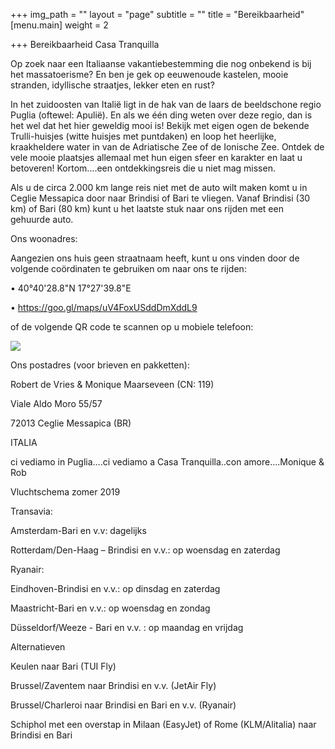 +++
img_path = ""
layout = "page"
subtitle = ""
title = "Bereikbaarheid"
[menu.main]
weight = 2

+++
Bereikbaarheid Casa Tranquilla

Op zoek naar een Italiaanse vakantiebestemming die nog onbekend is bij het massatoerisme? En ben je gek op eeuwenoude kastelen, mooie stranden, idyllische straatjes, lekker eten en rust?

In het zuidoosten van Italië ligt in de hak van de laars de beeldschone regio Puglia (oftewel: Apulië). En als we één ding weten over deze regio, dan is het wel dat het hier geweldig mooi is! Bekijk met eigen ogen de bekende Trulli-huisjes (witte huisjes met puntdaken) en loop het heerlijke, kraakheldere water in van de Adriatische Zee of de Ionische Zee. Ontdek de vele mooie plaatsjes allemaal met hun eigen sfeer en karakter en laat u betoveren! Kortom….een ontdekkingsreis die u niet mag missen.

Als u de circa 2.000 km lange reis niet met de auto wilt maken komt u in Ceglie Messapica door naar Brindisi of Bari te vliegen. Vanaf Brindisi (30 km) of Bari (80 km) kunt u het laatste stuk naar ons rijden met een gehuurde auto.

Ons woonadres:

Aangezien ons huis geen straatnaam heeft, kunt u ons vinden door de volgende coördinaten te gebruiken om naar ons te rijden:

•	40°40'28.8"N 17°27'39.8"E

•	https://goo.gl/maps/uV4FoxUSddDmXddL9 

of de volgende QR code te scannen op u mobiele telefoon:

 ![](/images/IMG-20190818-WA0000.jpg)

Ons postadres (voor brieven en pakketten):

Robert de Vries & Monique Maarseveen (CN: 119)

Viale Aldo Moro 55/57

72013 Ceglie Messapica (BR)

ITALIA

ci vediamo in Puglia….ci vediamo a Casa Tranquilla..con amore….Monique & Rob

 

Vluchtschema zomer 2019

Transavia:

Amsterdam-Bari en v.v: dagelijks

Rotterdam/Den-Haag – Brindisi en v.v.: op woensdag en zaterdag

Ryanair:

Eindhoven-Brindisi en v.v.: op dinsdag en zaterdag

Maastricht-Bari en v.v.: op woensdag en zondag

Düsseldorf/Weeze - Bari en v.v. : op maandag en vrijdag

Alternatieven

Keulen naar Bari (TUI Fly)

Brussel/Zaventem naar Brindisi en v.v. (JetAir Fly)

Brussel/Charleroi naar Brindisi en Bari en v.v. (Ryanair)

Schiphol met een overstap in Milaan (EasyJet) of Rome (KLM/Alitalia) naar Brindisi en Bari